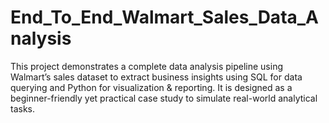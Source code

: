 # End_To_End_Walmart_Sales_Data_Analysis
This project demonstrates a complete data analysis pipeline using Walmart’s sales dataset to extract business insights using SQL for data querying and Python for visualization &amp; reporting. It is designed as a beginner-friendly yet practical case study to simulate real-world analytical tasks.
